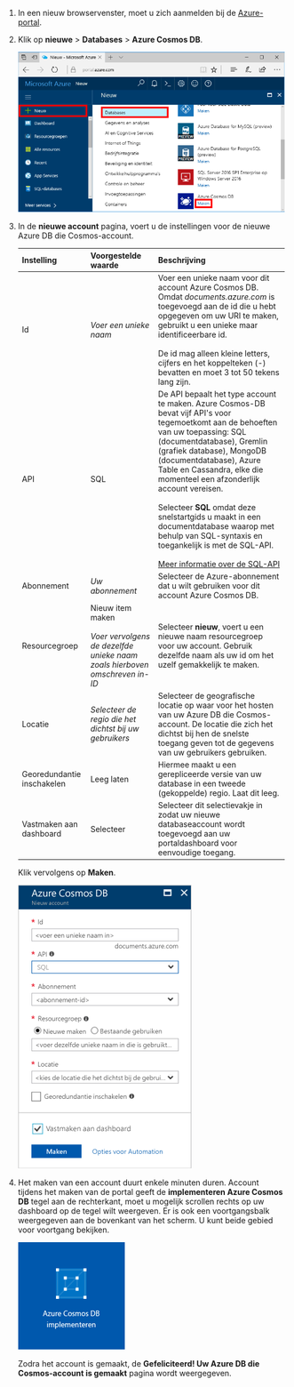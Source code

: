 1. In een nieuw browservenster, moet u zich aanmelden bij de [Azure-portal](https://portal.azure.com/).
2. Klik op **nieuwe** > **Databases** > **Azure Cosmos DB**.
   
   ![Het deelvenster Databases in Azure Portal](./media/cosmos-db-create-dbaccount/create-nosql-db-databases-json-tutorial-1.png)

3. In de **nieuwe account** pagina, voert u de instellingen voor de nieuwe Azure DB die Cosmos-account. 
 
    Instelling|Voorgestelde waarde|Beschrijving
    ---|---|---
    Id|*Voer een unieke naam*|Voer een unieke naam voor dit account Azure Cosmos DB. Omdat *documents.azure.com* is toegevoegd aan de id die u hebt opgegeven om uw URI te maken, gebruikt u een unieke maar identificeerbare id.<br><br>De id mag alleen kleine letters, cijfers en het koppelteken (-) bevatten en moet 3 tot 50 tekens lang zijn.
    API|SQL|De API bepaalt het type account te maken. Azure Cosmos-DB bevat vijf API's voor tegemoetkomt aan de behoeften van uw toepassing: SQL (documentdatabase), Gremlin (grafiek database), MongoDB (documentdatabase), Azure Table en Cassandra, elke die momenteel een afzonderlijk account vereisen. <br><br>Selecteer **SQL** omdat deze snelstartgids u maakt in een documentdatabase waarop met behulp van SQL-syntaxis en toegankelijk is met de SQL-API.<br><br>[Meer informatie over de SQL-API](../articles/cosmos-db/documentdb-introduction.md)|
    Abonnement|*Uw abonnement*|Selecteer de Azure-abonnement dat u wilt gebruiken voor dit account Azure Cosmos DB. 
    Resourcegroep|Nieuw item maken<br><br>*Voer vervolgens de dezelfde unieke naam zoals hierboven omschreven in-ID*|Selecteer **nieuw**, voert u een nieuwe naam resourcegroep voor uw account. Gebruik dezelfde naam als uw id om het uzelf gemakkelijk te maken. 
    Locatie|*Selecteer de regio die het dichtst bij uw gebruikers*|Selecteer de geografische locatie op waar voor het hosten van uw Azure DB die Cosmos-account. De locatie die zich het dichtst bij hen de snelste toegang geven tot de gegevens van uw gebruikers gebruiken.
    Georedundantie inschakelen| Leeg laten | Hiermee maakt u een gerepliceerde versie van uw database in een tweede (gekoppelde) regio. Laat dit leeg.  
    Vastmaken aan dashboard | Selecteer | Selecteer dit selectievakje in zodat uw nieuwe databaseaccount wordt toegevoegd aan uw portaldashboard voor eenvoudige toegang.

    Klik vervolgens op **Maken**.

    ![De nieuwe pagina voor het account voor Azure Cosmos-DB](./media/cosmos-db-create-dbaccount/create-nosql-db-databases-json-tutorial-2.png)

4. Het maken van een account duurt enkele minuten duren. Account tijdens het maken van de portal geeft de **implementeren Azure Cosmos DB** tegel aan de rechterkant, moet u mogelijk scrollen rechts op uw dashboard op de tegel wilt weergeven. Er is ook een voortgangsbalk weergegeven aan de bovenkant van het scherm. U kunt beide gebied voor voortgang bekijken. 

    ![Het deelvenster Meldingen in Azure Portal](./media/cosmos-db-create-dbaccount/deploying-cosmos-db.png)

    Zodra het account is gemaakt, de **Gefeliciteerd! Uw Azure DB die Cosmos-account is gemaakt** pagina wordt weergegeven. 

